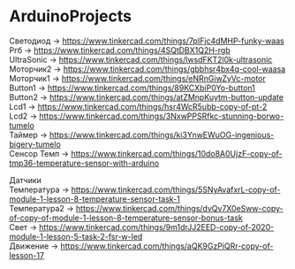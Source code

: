 # ArduinoProjects


Светодиод -> https://www.tinkercad.com/things/7pIFjc4dMHP-funky-waas         
Ргб -> https://www.tinkercad.com/things/4SQtDBX1Q2H-rgb                
UltraSonic -> https://www.tinkercad.com/things/lwsdFKT2l0k-ultrasonic            
Моторчик2 -> https://www.tinkercad.com/things/gbbhsr4bx4q-cool-waasa              
Моторчик1 -> https://www.tinkercad.com/things/eNRnGiwZyVc-motor             
Button1 -> https://www.tinkercad.com/things/89KCXbiP0Yo-button1        
Button2 -> https://www.tinkercad.com/things/atZMnpKuytm-button-update      
Lcd1 -> https://www.tinkercad.com/things/hsr4WcR5ubb-copy-of-pt-2        
Lcd2 -> https://www.tinkercad.com/things/3NxwPPSRfkc-stunning-borwo-tumelo      
Таймер -> https://www.tinkercad.com/things/ki3YnwEWuOG-ingenious-bigery-tumelo          
Сенсор Темп -> https://www.tinkercad.com/things/10do8A0UjzF-copy-of-tmp36-temperature-sensor-with-arduino        

Датчики                                                                                                          
Температура -> https://www.tinkercad.com/things/5SNyAvafxrL-copy-of-module-1-lesson-8-temperature-sensor-task-1                      
Температура2 ->  https://www.tinkercad.com/things/dvQv7X0eSww-copy-of-copy-of-module-1-lesson-8-temperature-sensor-bonus-task                               
Свет -> https://www.tinkercad.com/things/9m1drJJ2EED-copy-of-2020-module-1-lesson-5-task-2-fsr-w-led                             
Движение -> https://www.tinkercad.com/things/aQK9GzPiQRr-copy-of-lesson-17                      
